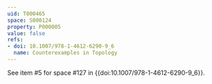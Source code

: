 ```yaml
---
uid: T000465
space: S000124
property: P000005
value: false
refs:
- doi: 10.1007/978-1-4612-6290-9_6
  name: Counterexamples in Topology
---
```


See item #5 for space #127 in {{doi:10.1007/978-1-4612-6290-9_6}}.
